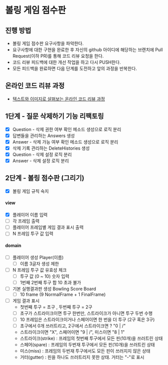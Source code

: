 # 볼링 게임 점수판
## 진행 방법
* 볼링 게임 점수판 요구사항을 파악한다.
* 요구사항에 대한 구현을 완료한 후 자신의 github 아이디에 해당하는 브랜치에 Pull Request(이하 PR)를 통해 코드 리뷰 요청을 한다.
* 코드 리뷰 피드백에 대한 개선 작업을 하고 다시 PUSH한다.
* 모든 피드백을 완료하면 다음 단계를 도전하고 앞의 과정을 반복한다.

## 온라인 코드 리뷰 과정
* [텍스트와 이미지로 살펴보는 온라인 코드 리뷰 과정](https://github.com/next-step/nextstep-docs/tree/master/codereview)

## 1단계 - 질문 삭제하기 기능 리팩토링
* [X] Question - 삭제 권한 여부 확인 메소드 생성으로 로직 분리
* [X] 답변들을 관리하는 Answers 생성 
* [X] Answer - 삭제 가능 여부 확인 메소드 생성으로 로직 분리
* [X] 삭제 기록 관리하는 DeleteHistories 생성 
* [X] Question - 삭제 설정 로직 분리 
* [X] Answer - 삭제 설정 로직 분리 

## 2단계 - 볼링 점수판 (그리기)
* [X] 볼링 게임 규칙 숙지

#### view 
* [X] 플레이어 이름 입력 
* [ ] 각 프레임 출력
* [ ] 플레이어 프레임별 게임 결과 표시 출력
* [ ] N 프레임 투구 값 입력

#### domain 
* [ ] 플레이어 생성 Player(이름)
    * [ ] 이름 3글자 생성 제한
    
* [ ] N 프레임 투구 값 유효성 체크
    * [ ] 투구 값 (0 ~ 10) 숫자 입력
    * [ ] 1번째 2번째 투구 합 10 초과 불가
    
* [ ] 기본 실행결과판 생성 Bowling Score Board
    * [ ] 10 frame (9 NormalFrame + 1 FinalFrame)
    
* [ ] 게임 결과 표시
    * 첫번째 투구 = 초구 , 두번째 투구 = 2구
    * [ ] 초구가 스트라이크이면 투구 한번만, 스트라이크가 아니면 투구 두번 수행
    * [ ] 10 프레임은 스트라이크이거나 스페어이면 한 번을 더 투구 (2구 혹은 3구)
    * [ ] 초구에서 0개 쓰러트리고, 2구에서 스트라이크면 ? "0 | /" 
    * 스트라이크이면 "X", 스페어이면 "9 | /", 미스이면 "8 | 1"
    * 스트라이크(strike) : 프레임의 첫번째 투구에서 모든 핀(10개)을 쓰러트린 상태
    * 스페어(spare) : 프레임의 두번재 투구에서 모든 핀(10개)을 쓰러트린 상태
    * 미스(miss) : 프레임의 두번재 투구에서도 모든 핀이 쓰러지지 않은 상태
    * 거터(gutter) : 핀을 하나도 쓰러트리지 못한 상태. 거터는 "-"로 표시